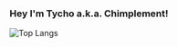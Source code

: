 ### Hey I'm Tycho a.k.a. Chimplement!

![Top Langs](https://github-readme-stats.vercel.app/api/top-langs/?username=chimplement&layout=compact&size_weight=0.5&count_weight=0.5)
<!--
**Chimplement/chimplement** is a ✨ _special_ ✨ repository because its `README.md` (this file) appears on your GitHub profile.

Here are some ideas to get you started:

- 🔭 I’m currently working on ...
- 🌱 I’m currently learning ...
- 👯 I’m looking to collaborate on ...
- 🤔 I’m looking for help with ...
- 💬 Ask me about ...
- 📫 How to reach me: ...
- 😄 Pronouns: ...
- ⚡ Fun fact: ...
-->

